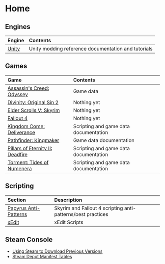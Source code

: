 <!-- TITLE: Home -->
<!-- SUBTITLE: Back home to where it all began... -->

# Home
## Engines

Engine | Contents
:--- | :---
[Unity](unity) |  Unity modding reference documentation and tutorials

## Games 

Game | Contents
:--- | :---
[Assassin's Creed: Odyssey](odyssey) | Game data
[Divinity: Original Sin 2](divinity) | Nothing yet
[Elder Scrolls V: Skyrim](skyrim) | Nothing yet
[Fallout 4](fallout4) | Nothing yet
[Kingdom Come: Deliverance](kingdomcome) | Scripting and game data documentation
[Pathfinder: Kingmaker](kingmaker) | Game data documentation
[Pillars of Eternity II: Deadfire](deadfire) | Scripting and game data documentation
[Torment: Tides of Numenera](torment) | Scripting and game data documentation

## Scripting

Section | Description
:--- | :---
[Papyrus Anti-Patterns](papyrus-anti-patterns) | Skyrim and Fallout 4 scripting anti-patterns/best practices
[xEdit](xedit) | xEdit Scripts

## Steam Console

* [Using Steam to Download Previous Versions](steam-console)
* [Steam Depot Manifest Tables](steam-console/tables)